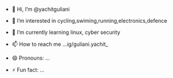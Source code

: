 - 👋 Hi, I’m @yachitguliani
- 👀 I’m interested in cycling,swiming,running,electronics,defence
- 🌱 I’m currently learning linux, cyber security

- 📫 How to reach me ...ig/guliani.yachit_
- 😄 Pronouns: ...
- ⚡ Fun fact: ...

<!---
yachitguliani/yachitguliani is a ✨ special ✨ repository because its `README.md` (this file) appears on your GitHub profile.
You can click the Preview link to take a look at your changes.
--->

